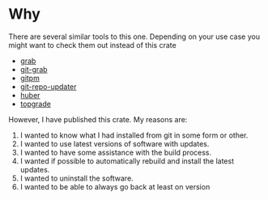 # Why

There are several similar tools to this one. Depending on your use case you
might want to check them out instead of this crate

- [grab](https://github.com/jmhodges/grab)
- [git-grab](https://crates.io/crates/git-grab)
- [gitpm](https://github.com/lukluk/gitpm)
- [git-repo-updater](https://github.com/earwig/git-repo-updater)
- [huber](https://github.com/innobead/huber)
- [topgrade](https://github.com/r-darwish/topgrade)

However, I have published this crate. My reasons are:

1. I wanted to know what I had installed from git in some form or other.
1. I wanted to use latest versions of software with updates.
1. I wanted to have some assistance with the build process.
1. I wanted if possible to automatically rebuild and install the latest updates.
1. I wanted to uninstall the software.
1. I wanted to be able to always go back at least on version


